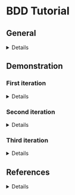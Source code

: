 # BDD Tutorial

## General

<details>

### Definition

BDD or Behaivour Driven Development is an Agile sofware development methodology, which uses and mixes the modern technologies. The so called "behavior" is prior to functionality. The most important general goals:

- Describe behavior with examples
- Encourage continuous cooperation of the participants during development (especially two way communication)
- Continuous test reporting and automated tests and infrastructure


### BDD on the map

BDD is actually a mixture of different kinds of technologies: TDD, ATDD, DDD, development methodologies and practices e.g. OOP Design and Analysis, Requirement Engineering (RE), Business Analysis (BA), tooling etc.

**BDD has evolved from TDD:**
- Test first (not mandatory only recommendation)
- Realized fact: the successful tests of logical units do not guarantee the working of the system

**Takes over the main purpose of ATDD:**
- focus on system expected behavior and operation (acceptance and system level tests)
- Improvement: the testcases are defined and described with clear and understandable examples

**Takes over several DDD elements:**
- Common vocabulary and definitions
- Common language (meta/markup languages, programing languages, pseudo code etc.)
- Human-Readable description with real and exact example in focus (so not the Domain is the main focus as in DDD)

**Test Automation**

**Early feedback** (Agile)

**Short and quick iterations** (Agile)

**Tooling** (Cucumber, Robot etc.)

**Continuous reporting** (Agile)

**From participant point of view:**
- *Needs*: Customer/Stakeholder, BA, RE
- *Requirements*: RE, PO
- *Design and Plan*: RE, PO, Architect, Team, TestTeam
- *Implementation*: RE, Architect, Team, TestTeam
- *Test*: RE, Architect, Team, TestTeam

### Main Elements

The most important elements in BDD based refinement are:
- **Requirements and Narratives**: *"As a... - I want... - so that..."*
- **Examples, Specifications and Usecases**: *"Given... - When... - Then..."*
- But there are many other useful strategies (e.g. 5 whys, problem and solution space)

</details>

## Demonstration
### First iteration

<details>

**Requirement R1**

```
	As a game organizer
	I want a tool which creates pairs of players and civilizations
	So that all players have to get a civilization, in first iteration a console application enough.
```

**UseCase**: UC1 - Create pairs from given players and civilizations

```
	Given 3 players and 6 civs
	When start pairing
	Then
		3 pairs are created
		there is no empty item in pairs
		there is no missing or additional player
```

**UseCase**: UC2 - Parse the given inputfile into the model object of BusinessLogic

```
	Given
		a JSON file name as input
		and the file with the following content
        {
        "Players": [
            "Adam",
            "Bela",
            "Cecil"
            ],
        "Civs": [
            "A",
            "B",
            "C",
            "D",
            "E",
            "F"
            ]
        }
	When the file is parsed
	Then all contents are loaded
```

</details>

### Second iteration

<details>

**Requirement R1_v2**

```
	As a game organizer
	I want a tool which creates pairs of players and civilizations and pairs are available in a human readable format.
	So that all players have to get a civilization, in the current iteration a console application is enough.
```

**UseCase**: UC3 - Read input and write pairs in output

```
	Given
		a JSON file name with path as input and a JSON file name with path as output
		and the file with the following content
        {
        "Players": [
            "Adam",
            "Bela",
            "Cecil"
            ],
        "Civs": [
            "A",
            "B",
            "C",
            "D",
            "E",
            "F"
            ]
        }
	When the application is executed
	Then the pairs are written in a file with JSON format
```
</details>

### Third iteration

<details>

**Requirement R2**

```
	As a PO
	I want an improvement in the tool to develop its business logic to be able to serve a Web based application in the future
	So that I want the output well-formatted to Content of HTTP communication
```

**Requirement R3**

```
	As a Game Organizer
	I want to organize games where every player has unique civilization.
	So that the input has to contain an additional information whether civilizations are unique or not.
```

**Requirement R4**

```
	As a Game Organizer
	I want a reliable random generation in tool
	So that drawing each civilization has the same probability, and the average difference from expected value is less than 5%.
```

</details>

## References


<details>

	https://cucumber.io/docs/bdd/

	https://www.youtube.com/watch?v=hxmr68bDHYI

	https://dannorth.net/introducing-bdd/

	https://medium.com/javascript-scene/behavior-driven-development-bdd-and-functional-testing-62084ad7f1f2

	https://www.agilealliance.org/glossary/bdd/

	https://tesztelesagyakorlatban.hu/a-bdd-alapjai-a-tesztelesben/

	https://agility.im/frequent-agile-question/what-is-behaviour-driven-development/

	https://medium.com/codeops/what-is-bdd-and-why-936e80bce511

	https://en.wikipedia.org/wiki/Behavior-driven_development

<details>